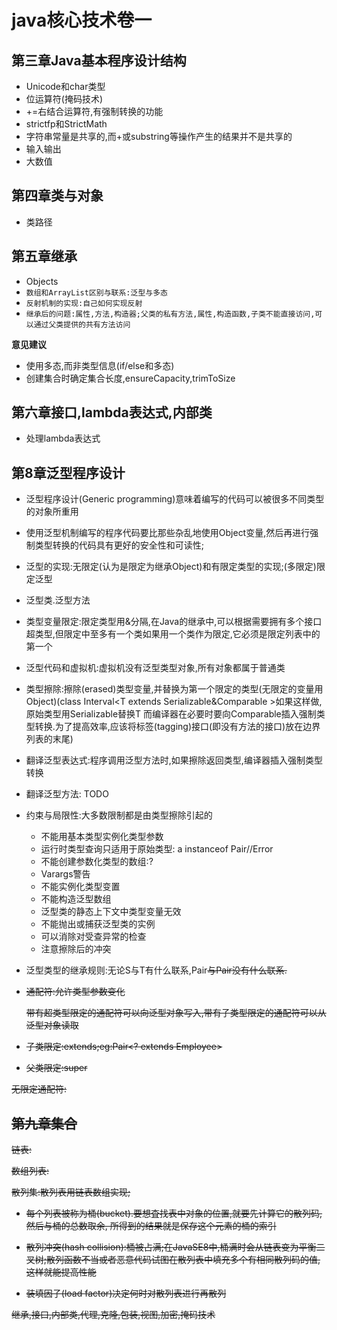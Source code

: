 # java核心技术卷一

## 第三章Java基本程序设计结构
-   Unicode和char类型
- 	位运算符(掩码技术)
- 	+=右结合运算符,有强制转换的功能
- 	strictfp和StrictMath
- 	字符串常量是共享的,而+或substring等操作产生的结果并不是共享的
- 	输入输出
- 	大数值

## 第四章类与对象
- 	类路径

## 第五章继承
- 	Objects
-   `数组和ArrayList区别与联系:泛型与多态`
-   `反射机制的实现:自己如何实现反射`
-   `继承后的问题:属性,方法,构造器;父类的私有方法,属性,构造函数,子类不能直接访问,可以通过父类提供的共有方法访问`

**意见建议**
-   使用多态,而非类型信息(if/else和多态)
- 	创建集合时确定集合长度,ensureCapacity,trimToSize

## 第六章接口,lambda表达式,内部类
-   处理lambda表达式

 
## 第8章泛型程序设计

-   泛型程序设计(Generic programming)意味着编写的代码可以被很多不同类型的对象所重用

-   使用泛型机制编写的程序代码要比那些杂乱地使用Object变量,然后再进行强制类型转换的代码具有更好的安全性和可读性;

-   泛型的实现:无限定(认为是限定为继承Object)和有限定类型的实现;(多限定)限定泛型

-   泛型类.泛型方法

-   类型变量限定:限定类型用&分隔,在Java的继承中,可以根据需要拥有多个接口超类型,但限定中至多有一个类如果用一个类作为限定,它必须是限定列表中的第一个

-   泛型代码和虚拟机:虚拟机没有泛型类型对象,所有对象都属于普通类

   - 类型擦除:擦除(erased)类型变量,并替换为第一个限定的类型(无限定的变量用Object)(class Interval<T extends Serializable&Comparable >如果这样做,
   原始类型用Serializable替换T 而编译器在必要时要向Comparable插入强制类型转换.为了提高效率,应该将标签(tagging)接口(即没有方法的接口)放在边界列表的末尾)

   - 翻译泛型表达式:程序调用泛型方法时,如果擦除返回类型,编译器插入强制类型转换

   - 翻译泛型方法: TODO 

   - 约束与局限性:大多数限制都是由类型擦除引起的
   
     - 不能用基本类型实例化类型参数
     - 运行时类型查询只适用于原始类型: a instanceof Pair<String>//Error
     - 不能创建参数化类型的数组:?
     - Varargs警告
     - 不能实例化类型变置
     - 不能构造泛型数组
     - 泛型类的静态上下文中类型变量无效
     - 不能抛出或捕获泛型类的实例
     - 可以消除对受查异常的检查
     - 注意擦除后的冲突

-   泛型类型的继承规则:无论S与T有什么联系,Pair<S>与Pair<T>没有什么联系.

-   通配符:允许类型参数变化

    带有超类型限定的通配符可以向泛型对象写入,带有子类型限定的通配符可以从泛型对象读取
   -  子类限定:extends;eg:Pair<? extends Employee>
   -  父类限定:super
   
无限定通配符:

## 第九章集合

链表:

数组列表:

散列集:散列表用链表数组实现;

   - 每个列表被称为桶(bucket).要想査找表中对象的位置,就要先计算它的散列码,然后与桶的总数取余, 所得到的结果就是保存这个元素的桶的索引

   - 散列冲突(hash collision):桶被占满;在JavaSE8中,桶满时会从链表变为平衡二叉树;散列函数不当或者恶意代码试图在散列表中填充多个有相同散列码的值,这样就能提高性能

   - 装填因子(load factor)决定何时对散列表进行再散列




继承,接口,内部类,代理,克隆,包装,视图,加密,掩码技术
